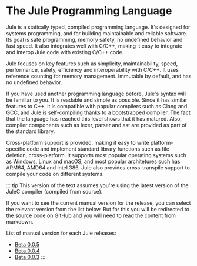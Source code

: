 # The Jule Programming Language

Jule is a statically typed, compiled programming language. It's designed for systems programming, and for building maintainable and reliable software. Its goal is safe programming, memory safety, no undefined behavior and fast speed. It also integrates well with C/C++, making it easy to integrate and interop Jule code with existing C/C++ code.

Jule focuses on key features such as simplicity, maintainability, speed, performance, safety, efficiency and interoperability with C/C++. It uses reference counting for memory management. Immutable by default, and has no undefined behavior.

If you have used another programming language before, Jule's syntax will be familiar to you. It is readable and simple as possible. Since it has similar features to C++, it is compatible with popular compilers such as Clang and GCC, and Jule is self-compiling thanks to a bootstrapped compiler. The fact that the language has reached this level shows that it has matured. Also, compiler components such as lexer, parser and ast are provided as part of the standard library.

Cross-platform support is provided, making it easy to write platform-specific code and implement standard library functions such as file deletion, cross-platform. It supports most popular operating systems such as Windows, Linux and macOS, and most popular architetures such has ARM64, AMD64 and intel 386. Jule also provides cross-transpile support to compile your code on different systems.

::: tip
This version of the text assumes you're using the latest version of the JuleC compiler (compiled from source).

If you want to see the current manual version for the release, you can select the relevant version from the list below. But for this you will be redirected to the source code on GitHub and you will need to read the content from markdown.

List of manual version for each Jule releases:
- [Beta 0.0.5](https://github.com/julelang/manual/tree/jule-beta-0.0.5/src)
- [Beta 0.0.4](https://github.com/julelang/manual/tree/jule-beta-0.0.4/src)
- [Beta 0.0.3](https://github.com/julelang/manual/tree/jule-beta-0.0.3/src)
:::
